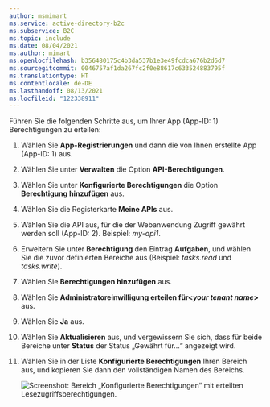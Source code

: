 ```yaml
---
author: msmimart
ms.service: active-directory-b2c
ms.subservice: B2C
ms.topic: include
ms.date: 08/04/2021
ms.author: mimart
ms.openlocfilehash: b356480175c4b3da537b1e3e49fcdca676b2d6d7
ms.sourcegitcommit: 0046757af1da267fc2f0e88617c633524883795f
ms.translationtype: HT
ms.contentlocale: de-DE
ms.lasthandoff: 08/13/2021
ms.locfileid: "122338911"
---
```

Führen Sie die folgenden Schritte aus, um Ihrer App (App-ID: 1) Berechtigungen zu erteilen: 

1. Wählen Sie **App-Registrierungen** und dann die von Ihnen erstellte App (App-ID: 1) aus.
1. Wählen Sie unter **Verwalten** die Option **API-Berechtigungen**.
1. Wählen Sie unter **Konfigurierte Berechtigungen** die Option **Berechtigung hinzufügen** aus.
1. Wählen Sie die Registerkarte **Meine APIs** aus.
1. Wählen Sie die API aus, für die der Webanwendung Zugriff gewährt werden soll (App-ID: 2). Beispiel: *my-api1*.
1. Erweitern Sie unter **Berechtigung** den Eintrag **Aufgaben**, und wählen Sie die zuvor definierten Bereiche aus (Beispiel: *tasks.read* und *tasks.write*).
1. Wählen Sie **Berechtigungen hinzufügen** aus.
1. Wählen Sie **Administratoreinwilligung erteilen für\<*your tenant name*>** aus.
1. Wählen Sie **Ja** aus.
1. Wählen Sie **Aktualisieren** aus, und vergewissern Sie sich, dass für beide Bereiche unter **Status** der Status „Gewährt für...“ angezeigt wird.
1. Wählen Sie in der Liste **Konfigurierte Berechtigungen** Ihren Bereich aus, und kopieren Sie dann den vollständigen Namen des Bereichs. 

    ![Screenshot: Bereich „Konfigurierte Berechtigungen“ mit erteilten Lesezugriffsberechtigungen.](./media/active-directory-b2c-app-integration-grant-permissions/get-azure-ad-b2c-app-permissions.png)  
